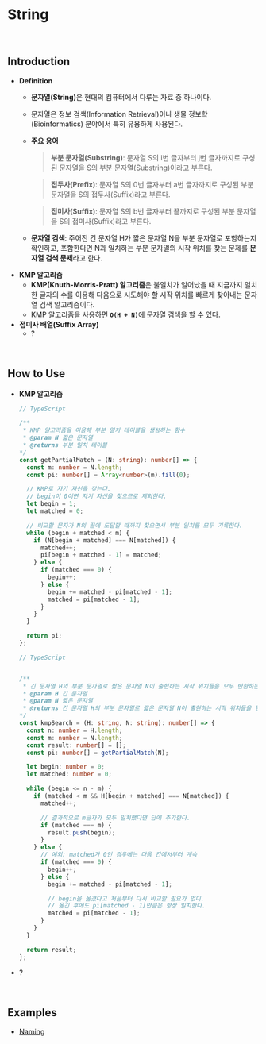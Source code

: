 <h1>String</h1>
<br>

## Introduction
- **Definition**
  - <b>문자열(String)</b>은 현대의 컴퓨터에서 다루는 자료 중 하나이다. 
  - 문자열은 정보 검색(Information Retrieval)이나 생물 정보학(Bioinformatics) 분야에서 특히 유용하게 사용된다.
  - **주요 용어**
    > **부분 문자열(Substring)**: 문자열 S의 i번 글자부터 j번 글자까지로 구성된 문자열을 S의 부분 문자열(Substring)이라고 부른다.

    > **접두사(Prefix)**: 문자열 S의 0번 글자부터 a번 글자까지로 구성된 부분 문자열을 S의 접두사(Suffix)라고 부른다.

    > **접미사(Suffix)**: 문자열 S의 b번 글자부터 끝까지로 구성된 부분 문자열을 S의 접미사(Suffix)라고 부른다.
  - **문자열 검색**: 주어진 긴 문자열 H가 짧은 문자열 N을 부분 문자열로 포함하는지 확인하고, 포함한다면 N과 일치하는 부분 문자열의 시작 위치를 찾는 문제를 **문자열 검색 문제**라고 한다.
- **KMP 알고리즘**
  - **KMP(Knuth-Morris-Pratt) 알고리즘**은 불일치가 일어났을 때 지금까지 일치한 글자의 수를 이용해 다음으로 시도해야 할 시작 위치를 빠르게 찾아내는 문자열 검색 알고리즘이다.
  - KMP 알고리즘을 사용하면 <code><b>O(H + N)</b></code>에 문자열 검색을 할 수 있다.
- **접미사 배열(Suffix Array)**
  - ?

<br>

## How to Use
- **KMP 알고리즘**
  ```ts
  // TypeScript

  /**
   * KMP 알고리즘을 이용해 부분 일치 테이블을 생성하는 함수
   * @param N 짧은 문자열
   * @returns 부분 일치 테이블
  */
  const getPartialMatch = (N: string): number[] => {
    const m: number = N.length;
    const pi: number[] = Array<number>(m).fill(0);

    // KMP로 자기 자신을 찾는다.
    // begin이 0이면 자기 자신을 찾으므로 제외한다.
    let begin = 1;
    let matched = 0;

    // 비교할 문자가 N의 끝에 도달할 때까지 찾으면서 부분 일치를 모두 기록한다.
    while (begin + matched < m) {
      if (N[begin + matched] === N[matched]) {
        matched++;
        pi[begin + matched - 1] = matched;
      } else {
        if (matched === 0) {
          begin++;
        } else {
          begin += matched - pi[matched - 1];
          matched = pi[matched - 1];
        }
      }
    }

    return pi;
  };
  ```
  ```ts
  // TypeScript

  
  /**
   * 긴 문자열 H의 부분 문자열로 짧은 문자열 N이 출현하는 시작 위치들을 모두 반환하는 함수
   * @param H 긴 문자열
   * @param N 짧은 문자열
   * @returns 긴 문자열 H의 부분 문자열로 짧은 문자열 N이 출현하는 시작 위치들을 담은 배열
  */
  const kmpSearch = (H: string, N: string): number[] => {
    const n: number = H.length;
    const m: number = N.length;
    const result: number[] = [];
    const pi: number[] = getPartialMatch(N);

    let begin: number = 0;
    let matched: number = 0;

    while (begin <= n - m) {
      if (matched < m && H[begin + matched] === N[matched]) {
        matched++;

        // 결과적으로 m글자가 모두 일치했다면 답에 추가한다.
        if (matched === m) {
          result.push(begin);
        }
      } else {
        // 예외: matched가 0인 경우에는 다음 칸에서부터 계속
        if (matched === 0) {
          begin++;
        } else {
          begin += matched - pi[matched - 1];

          // begin을 옮겼다고 처음부터 다시 비교할 필요가 없디.
          // 옮긴 후에도 pi[matched - 1]만큼은 항상 일치한다.
          matched = pi[matched - 1];
        }
      }
    }

    return result;
  };
  ```
- ?

<br>

## Examples
- <a href="https://github.com/HyunJinNo/Algorithm/blob/main/String/NAMING.ts">Naming</a>
